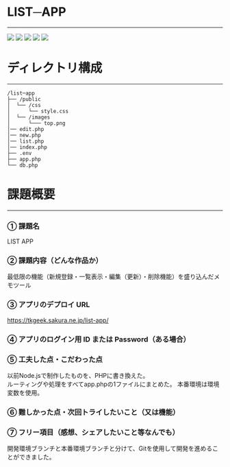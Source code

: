 # LIST─APP
---
![](https://img.shields.io/badge/html-green)
![](https://img.shields.io/badge/css-blue)
![](https://img.shields.io/badge/JavaScript-orange)
![](https://img.shields.io/badge/php-purple)
![](https://img.shields.io/badge/database-red)

# ディレクトリ構成
---
```
/list─app
├── /public
│  └── /css
│      └── style.css
│  └── /images
│      └─── top.png
│── edit.php
│── new.php
│── list.php
│── index.php
├── .env
├── app.php
└── db.php  

```


# 課題概要
---
### ① 課題名
LIST APP
### ② 課題内容（どんな作品か）
最低限の機能（新規登録・一覧表示・編集（更新）・削除機能）を盛り込んだメモツール
### ③ アプリのデプロイ URL
https://tkgeek.sakura.ne.jp/list-app/
### ④ アプリのログイン用 ID または Password（ある場合）

### ⑤ 工夫した点・こだわった点
以前Node.jsで制作したものを、PHPに書き換えた。  
ルーティングや処理をすべてapp.phpの1ファイルにまとめた。
本番環境は環境変数を使用。
### ⑥ 難しかった点・次回トライしたいこと（又は機能）

### ⑦ フリー項目（感想、シェアしたいこと等なんでも）
開発環境ブランチと本番環境ブランチと分けて、Gitを使用して開発を進めることができました。